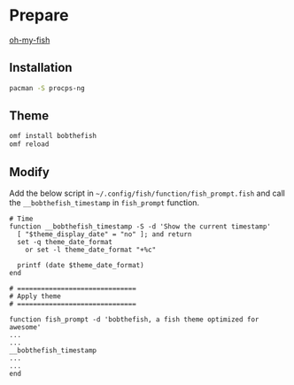 # Prepare

[oh-my-fish](https://github.com/oh-my-fish/oh-my-fish)

## Installation

```sh
pacman -S procps-ng
```

## Theme

```sh
omf install bobthefish
omf reload
```

## Modify

Add the below script in `~/.config/fish/function/fish_prompt.fish` and call the `__bobthefish_timestamp` in `fish_prompt` function.

```fish
# Time
function __bobthefish_timestamp -S -d 'Show the current timestamp'
  [ "$theme_display_date" = "no" ]; and return
  set -q theme_date_format
    or set -l theme_date_format "+%c"

  printf (date $theme_date_format)
end

# ==============================
# Apply theme
# ==============================

function fish_prompt -d 'bobthefish, a fish theme optimized for awesome'
...
...
__bobthefish_timestamp
...
...
end
```
